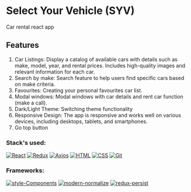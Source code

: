 # Select Your Vehicle (SYV)
Car rental react app

## Features
1. Car Listings:
Display a catalog of available cars with details such as make, model, year, and rental prices.
Includes high-quality images and relevant information for each car.
2. Search by make:
Search feature to help users find specific cars based on make criteria.
3. Favourites:
Creating your personal favourites car list.
4. Modal windows:
Modal windows with car details and rent car function (make a call).
5. Dark/Light Theme:
Switching theme functionality
7. Responsive Design:
The app is responsive and works well on various devices, including desktops, tablets, and smartphones.
8. Go top button

### Stack's used:

[![React](https://img.shields.io/static/v1?label=&message=React&color=2ea44f)](https://)
[![Redux](https://img.shields.io/static/v1?label=&message=Redux&color=2ea44f)](https://)
[![Axios](https://img.shields.io/static/v1?label=&message=Axios&color=2ea44f)](https://)
[![HTML](https://img.shields.io/static/v1?label=&message=HTML&color=2ea44f)](https://)
[![CSS](https://img.shields.io/static/v1?label=&message=HTML&color=2ea44f)](https://)
[![Git](https://img.shields.io/static/v1?label=&message=Git&color=2ea44f)](https://)

### Frameworks:

[![style-Components](https://img.shields.io/static/v1?label=&message=style-Components&color=orange)](https://)
[![modern-normalize](https://img.shields.io/static/v1?label=&message=modern-normolize&color=orange)](https://)
[![redux-persist](https://img.shields.io/static/v1?label=&message=redux-persist&color=orange)](https://)
